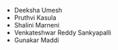 - Deeksha Umesh
- Pruthvi Kasula
- Shalini Marneni
- Venkateshwar Reddy Sankyapalli
- Gunakar Maddi

